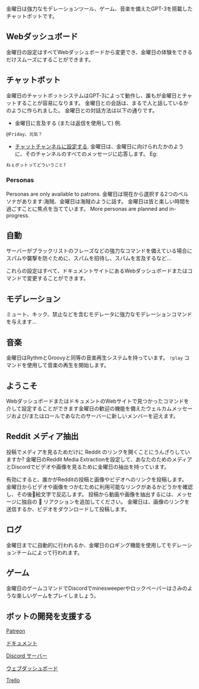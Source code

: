 金曜日は強力なモデレーションツール、ゲーム、音楽を備えたGPT-3を搭載したチャットボットです。

## Webダッシュボード

金曜日の設定はすべてWebダッシュボードから変更でき、金曜日の体験をできるだけスムーズにすることができます。

## チャットボット

金曜日のチャットボットシステムはGPT-3によって動作し、誰もが金曜日とチャットすることが容易になります。 金曜日との会話は、まるで人と話しているかのように作られました。 金曜日との対話方法は以下の通りです。

- 金曜日に言及する (または返信を使用して) 例.

```md
@Friday、元気？
```

- [チャットチャンネルに設定する](/commands/moderation/#chatchannel). 金曜日は、金曜日に向けられたかのように、そのチャンネルのすべてのメッセージに応答します。 Eg:

```md
ねぇボットってどういうこと?
```

### Personas

Personas are only available to patrons. 金曜日は現在から選択する2つのペルソナがあります:海賊、金曜日は海賊のように話す。 金曜日は皆と楽しい時間を過ごすことに焦点を当てています。 More personas are planned and in-progress.

## 自動

サーバーがブラックリストのフレーズなどの強力なコマンドを備えている場合にスパムや襲撃を防ぐために、スパムを招待し、スパムを言及するなど...

これらの設定はすべて、ドキュメントサイトにあるWebダッシュボードまたはコマンドで変更することができます。

## モデレーション

ミュート、キック、禁止などを含むモデレータに強力なモデレーションコマンドを与えます...

## 音楽

金曜日はRythmとGroovyと同等の音楽再生システムを持っています。 `!play` コマンドを使用して音楽の再生を開始します。

## ようこそ

WebダッシュボードまたはドキュメントのWebサイトで見つかったコマンドを介して設定することができます金曜日の歓迎の機能を備えたウェルカムメッセージおよび/またはロールであなたのサーバーに新しいメンバーを迎えます。

## Reddit メディア抽出

投稿でメディアを見るためだけに Reddit のリンクを開くことにうんざりしていますか? 金曜日のReddit Media Extractionを設定して、あなたのためのメディアとDiscordでビデオや画像を見るために金曜日の抽出を持っています。

有効にすると、誰かがRedditの投稿と画像やビデオへのリンクを投稿します。 金曜日からビデオや画像をつかむために利用可能なリンクがあるかどうかを確認し、その後🔗絵文字で反応します。 投稿から動画や画像を抽出するには、メッセージに独自の 🔗 リアクションを追加してください。 金曜日は、画像のリンクを送信するか、ビデオをダウンロードして投稿します。

## ログ

金曜日までに自動的に行われるか、金曜日のロギング機能を使用してモデレーションチームによって行われます。

## ゲーム

金曜日のゲームコマンドでDiscordでminesweeperやロックペーパーはさみのような楽しいゲームをプレイしましょう。

## ボットの開発を支援する

[Patreon](https://www.patreon.com/join/fridaybot)

[ドキュメント](https://docs.friday-bot.com/)

[Discord サーバー](https://discord.com/invite/NTRuFjU)

[ウェブダッシュボード](https://friday-bot.com/)

[Trello](https://trello.com/b/SCI2mZzR/friday-bot)